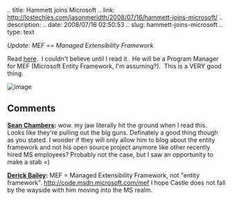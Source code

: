 .. title: Hammett joins Microsoft
.. link: http://lostechies.com/jasonmeridth/2008/07/16/hammett-joins-microsoft/
.. description: 
.. date: 2008/07/16 02:50:53
.. slug: hammett-joins-microsoft
.. type: text


_Update: MEF == Managed Extensibility Framework_

Read [here](http://hammett.castleproject.org/?p=312#comment-62594).  I couldn't believe until I read it.  He will be a Program Manager for MEF (Microsoft Entity Framework, I'm assuming?).  This is a VERY good thing.

![image](jasonmeridth/files/2011/03HammettjoinsMicrosoft_1414A/image_thumb.png)

## Comments

**[Sean Chambers](#277 "2008-07-16 11:05:47"):** wow. my jaw literally hit the ground when I read this. Looks like they're pulling out the big guns. Definately a good thing though as you stated. I wonder if they will only allow him to blog about the entity framework and not his open source project anymore like other recently hired MS employees? Probably not the case, but I saw an opportunity to make a stab =)

**[Derick Bailey](#278 "2008-07-16 19:58:18"):** MEF = Managed Extensibility Framework, not "entity framework". http://code.msdn.microsoft.com/mef I hope Castle does not fall by the wayside with him moving into the MS realm.


